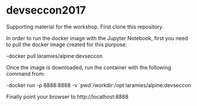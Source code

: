 # devseccon2017

Supporting material for the workshop. First clone this repository.

In order to run the docker image with the Jupyter Notebook, first you need to pull the docker image created for this purpose:

-docker pull laramies/alpine:devseccon

Once the image is downloaded, run the container with the following command from:

-docker run -p 8888:8888 -v \`pwd\`/workdir:/opt laramies/alpine:devseccon

Finally point your browser to http://localhost:8888


